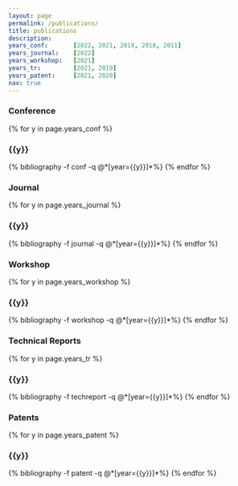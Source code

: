 ```yaml
---
layout: page
permalink: /publications/
title: publications
description:
years_conf:       [2022, 2021, 2019, 2018, 2011]
years_journal:    [2022]
years_workshop:   [2021]
years_tr:         [2021, 2019]
years_patent:     [2021, 2020]
nav: true
---
```


<div class="publications">
<h3 class="pubtype">Conference</h3>
{% for y in page.years_conf %}
   <h3 class="year">{{y}}</h3> 
   {% bibliography -f conf -q @*[year={{y}}]*%}   
{% endfor %}

<h3 class="pubtype">Journal</h3> 
{% for y in page.years_journal %}
   <h3 class="year">{{y}}</h3> 
  {% bibliography -f journal -q @*[year={{y}}]*%} 
{% endfor %}

<h3 class="pubtype">Workshop</h3> 
{% for y in page.years_workshop %}
   <h3 class="year">{{y}}</h3> 
  {% bibliography -f workshop -q @*[year={{y}}]*%} 
{% endfor %}

<h3 class="pubtype">Technical Reports</h3> 
{% for y in page.years_tr %}
   <h3 class="year">{{y}}</h3> 
  {% bibliography -f techreport -q @*[year={{y}}]*%} 
{% endfor %}

<h3 class="pubtype">Patents</h3> 
{% for y in page.years_patent %}
   <h3 class="year">{{y}}</h3> 
  {% bibliography -f patent -q @*[year={{y}}]*%} 
{% endfor %}

</div>

